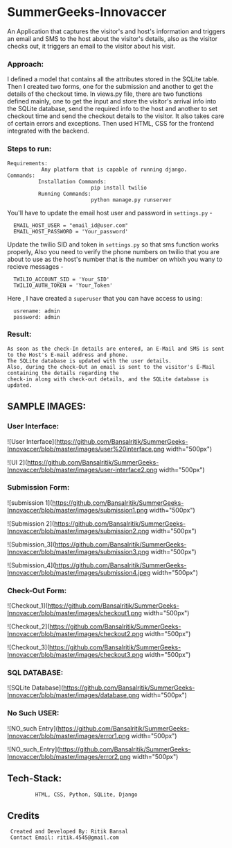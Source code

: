 # SummerGeeks-Innovaccer
An Application that captures the visitor's and host's information and triggers an email and SMS to the host about the visitor's details, also as the visitor checks out, it triggers an email to the visitor about his visit.
### Approach:
 I defined a model that contains all the attributes stored in the SQLite table. Then I created two forms, one for the submission and another to get the details of the checkout time. In views.py file, there are two functions defined mainly, one to get the input and store the visitor's arrival info into the SQLite database, send the required info to the host and another to set checkout time and send the checkout details to the visitor. It also takes care of certain errors and exceptions. Then used HTML, CSS for the frontend integrated with the backend.
   
### Steps to run:
    Requirements:
               Any platform that is capable of running django.
    Commands:
              Installation Commands:
                               pip install twilio
              Running Commands:
                               python manage.py runserver


You'll have to update the email host user and password in ``settings.py`` - 

      EMAIL_HOST_USER = "email_id@user.com"
      EMAIL_HOST_PASSWORD = 'Your_password'

Update the twilio SID and token in ``settings.py`` so that sms function works properly, Also you need to verify the phone numbers on twilio that you are about to use as the host's number that is the number on whixh you wany to recieve messages -

      TWILIO_ACCOUNT_SID = 'Your_SID'
      TWILIO_AUTH_TOKEN = 'Your_Token'

Here , I have created a ``superuser`` that you can have access to using:
      
      usrename: admin
      password: admin
      
### Result:
    As soon as the check-In details are entered, an E-Mail and SMS is sent to the Host's E-mail address and phone.
    The SQLite database is updated with the user details.
    Also, during the check-Out an email is sent to the visitor's E-Mail containing the details regarding the 
    check-in along with check-out details, and the SQLite database is updated.

## SAMPLE IMAGES:

### User Interface:
![User Interface](https://github.com/Bansalritik/SummerGeeks-Innovaccer/blob/master/images/user%20interface.png width="500px")


![UI 2](https://github.com/Bansalritik/SummerGeeks-Innovaccer/blob/master/images/user-interface2.png width="500px")


### Submission Form:
![submission 1](https://github.com/Bansalritik/SummerGeeks-Innovaccer/blob/master/images/submission1.png width="500px")


![Submission 2](https://github.com/Bansalritik/SummerGeeks-Innovaccer/blob/master/images/submission2.png width="500px")


![Submission_3](https://github.com/Bansalritik/SummerGeeks-Innovaccer/blob/master/images/submission3.png width="500px")


![Submission_4](https://github.com/Bansalritik/SummerGeeks-Innovaccer/blob/master/images/submission4.jpeg width="500px")


### Check-Out Form:
![Checkout_1](https://github.com/Bansalritik/SummerGeeks-Innovaccer/blob/master/images/checkout1.png width="500px")


![Checkout_2](https://github.com/Bansalritik/SummerGeeks-Innovaccer/blob/master/images/checkout2.png width="500px")


![Checkout_3](https://github.com/Bansalritik/SummerGeeks-Innovaccer/blob/master/images/checkout3.png width="500px")


### SQL DATABASE:
![SQLite Database](https://github.com/Bansalritik/SummerGeeks-Innovaccer/blob/master/images/database.png width="500px")


### No Such USER:
![NO_such Entry](https://github.com/Bansalritik/SummerGeeks-Innovaccer/blob/master/images/error1.png width="500px")


![NO_such_Entry](https://github.com/Bansalritik/SummerGeeks-Innovaccer/blob/master/images/error2.png width="500px")



## Tech-Stack:
             HTML, CSS, Python, SQLite, Django


## Credits

     Created and Developed By: Ritik Bansal
     Contact Email: ritik.4545@gmail.com
   
   
   
   
   
   
